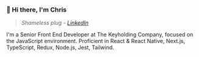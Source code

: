 ### 👋 Hi there, I'm Chris

> *Shameless plug - [LinkedIn](https://www.linkedin.com/in/chrisnorish/)*

I'm a Senior Front End Developer at The Keyholding Company, focused on the JavaScript environment. Proficient in React & React Native, Next.js, TypeScript, Redux, Node.js, Jest, Tailwind. 

